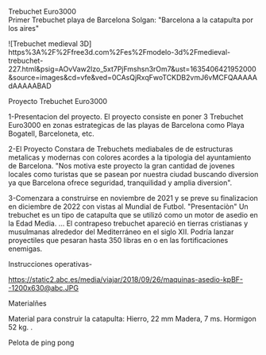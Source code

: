 Trebuchet Euro3000  
Primer Trebuchet playa de Barcelona
Solgan: "Barcelona a la catapulta por los aires"

![Trebuchet medieval 3D]
https%3A%2F%2Ffree3d.com%2Fes%2Fmodelo-3d%2Fmedieval-trebuchet-227.html&psig=AOvVaw2lzo_5xt7PjFmshsn3rOm7&ust=1635406421952000&source=images&cd=vfe&ved=0CAsQjRxqFwoTCKDB2vmJ6vMCFQAAAAAdAAAAABAD

Proyecto Trebuchet Euro3000

1-Presentacion del proyecto.
El proyecto consiste en poner 3 Trebuchet Euro3000 en zonas estrategicas de las playas de Barcelona como Playa Bogatell, Barceloneta, etc.

2-El Proyecto Constara de Trebuchets mediabales de de estructuras metalicas y modernas con colores acordes a la tipologia del ayuntamiento de Barcelona.
"Nos motiva este proyecto la gran cantidad de jovenes locales como turistas que se pasean por nuestra ciudad buscando diversion ya que Barcelona ofrece seguridad, tranquilidad y amplia diversion".

3-Comenzara a construirse en noviembre de 2021 y se preve su finalizacion en diciembre de 2022 con vistas al Mundial de Futbol.
"Presentaciòn"
Un trebuchet es un tipo de catapulta que se utilizó como un motor de asedio en la Edad Media. ... El contrapeso trebuchet apareció en tierras cristianas y musulmanas alrededor del Mediterráneo en el siglo XII. Podría lanzar proyectiles que pesaran hasta 350 libras en o en las fortificaciones enemigas.

Instrucciones operativas-



https://static2.abc.es/media/viajar/2018/09/26/maquinas-asedio-kpBF--1200x630@abc.JPG

Materialñes

Material para construir la catapulta:
Hierro, 22 mm
Madera, 7 ms.
Hormigon 52 kg. .

Pelota de ping pong 
